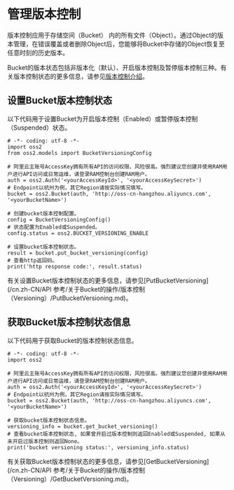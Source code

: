 # 管理版本控制

版本控制应用于存储空间（Bucket） 内的所有文件（Object）。通过Object的版本管理，在错误覆盖或者删除Object后，您能够将Bucket中存储的Object恢复至任意时刻的历史版本。

Bucket的版本状态包括非版本化（默认）、开启版本控制及暂停版本控制三种。有关版本控制状态的更多信息，请参见[版本控制介绍](/cn.zh-CN/开发指南/数据安全/版本控制/版本控制介绍.md)。

## 设置Bucket版本控制状态

以下代码用于设置Bucket为开启版本控制（Enabled）或暂停版本控制（Suspended）状态。

```
# -*- coding: utf-8 -*-
import oss2
from oss2.models import BucketVersioningConfig

# 阿里云主账号AccessKey拥有所有API的访问权限，风险很高。强烈建议您创建并使用RAM用户进行API访问或日常运维，请登录RAM控制台创建RAM用户。
auth = oss2.Auth('<yourAccessKeyId>', '<yourAccessKeySecret>')
# Endpoint以杭州为例，其它Region请按实际情况填写。
bucket = oss2.Bucket(auth, 'http://oss-cn-hangzhou.aliyuncs.com', '<yourBucketName>')

# 创建bucket版本控制配置。
config = BucketVersioningConfig()
# 状态配置为Enabled或Suspended。
config.status = oss2.BUCKET_VERSIONING_ENABLE

# 设置bucket版本控制状态。
result = bucket.put_bucket_versioning(config)
# 查看http返回码。
print('http response code:', result.status)
```

有关设置Bucket版本控制状态的更多信息，请参见[PutBucketVersioning](/cn.zh-CN/API 参考/关于Bucket的操作/版本控制（Versioning）/PutBucketVersioning.md)。

## 获取Bucket版本控制状态信息

以下代码用于获取Bucket的版本控制状态信息。

```
# -*- coding: utf-8 -*-
import oss2

# 阿里云主账号AccessKey拥有所有API的访问权限，风险很高。强烈建议您创建并使用RAM用户进行API访问或日常运维，请登录RAM控制台创建RAM用户。
auth = oss2.Auth('<yourAccessKeyId>', '<yourAccessKeySecret>')
# Endpoint以杭州为例，其它Region请按实际情况填写。
bucket = oss2.Bucket(auth, 'http://oss-cn-hangzhou.aliyuncs.com', '<yourBucketName>')

# 获取bucket版本控制状态信息。
versioning_info = bucket.get_bucket_versioning()
# 查看bucket版本控制状态, 如果曾开启过版本控制则返回Enabled或Suspended, 如果从未开启过版本控制则返回None。
print('bucket versioning status:', versioning_info.status)
```

有关获取Bucket版本控制状态的更多信息，请参见[GetBucketVersioning](/cn.zh-CN/API 参考/关于Bucket的操作/版本控制（Versioning）/GetBucketVersioning.md)。

